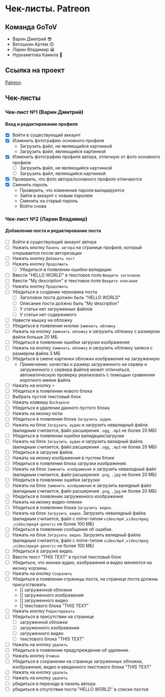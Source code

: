 # Чек-листы. Patreon
## Команда GoToV
- Варин Дмитрий :sunglasses:
- Ветошкин Артем :blush:
- Ларин Владимир :grinning:
- Нурхаметова Камила :princess:

## Ссылка на проект
[Patreon](https://pyaterochka-team.site/)

## Чек-листы
### Чек-лист №1 (Варин Дмитрий)
#### Вход и редактирование профиля
- [x] Войти в существующий аккаунт
- [x] Изменить фотографию основного профиля
  - Загрузить файл, не являющийся картинкой
  - Загрузить файл, являющийся картинкой 
- [x] Изменить фотографию профиля автора, отличную от фото основного профиля
  - [ ] Загрузить файл, не являющийся картинкой
  - [ ] Загрузить файл, являющийся картинкой 
- [x] Проверить, что фото автора/основного профиля отличаются
- [x] Сменить пароль 
  - Проверить, что изменение пароля валидируется
  - Зайти в аккаунт с новым паролем
  - Сменить на старый пароль
  - Войти снова

### Чек-лист №2 (Ларин Владимир)
#### Добавление поста и редактирование поста
- [ ] Войти в существующий аккаунт автора
- [ ] Нажать кнопку `Панель автора` на странице профиля, который открывается после авторизации
- [ ] Нажать кнопку `Добавить пост`
- [ ] Нажать кнопку `Продолжить`
  - [ ] Убедиться в появлении ошибки валидации
- [ ] Ввести "HELLO WORLD" в текстовое поле `Введите заголовок`
- [ ] Ввести "My description" в текстовое поле `Введите описание`
- [ ] Нажать кнопку `Продолжить`
- [ ] Убедиться в создании черновика поста
  - [ ] Заголовок поста должен быть "HELLO WORLD"
  - [ ] Описание поста должно быть "My description"
  - [ ] У статьи нет загруженных файлов
  - [ ] У статьи нет содержимого
- [ ] Навести мышку на обложку
- [ ] Убедиться в появлении кнопки `Заменить обложку`
- [ ] Нажать на кнопку `Заменить обложку` и загрузить обложку с размером файла больше 20 МБ
- [ ] Убедиться в появлении ошибки загрузки изображения
- [ ] Нажать на кнопку `Заменить обложку` и загрузить обложку записи с размером файла 3 МБ
- [ ] Убедиться в смене картинки обложки изображения на загруженную
  - *Примечание:* качество и размер загруженного на сервер и загруженного с сервера файлов может отличаться, автоматическую проверку реализовать с помощью сравнения короткого имени файла  
- [ ]  Нажать на кнопку `+`
- [ ]  Убедиться в появлении нового блока
- [ ]  Выбрать пустой текстовый блок
- [ ]  Нажать клавишу `Backspace`
- [ ]  Убедиться в удалении данного пустого блока
- [ ]  Нажать на иконку ноты
- [ ]  Убедиться в появлении блока `Загрузить аудио`.
- [ ]  Нажать на блок `Загрузить аудио` и загрузить невалидный файла (валидным считается, файл расширения `.ogg`, `.mp3` не более 20 МБ)
- [ ]  Убедиться в появлении ошибки валидации/загрузки
- [ ]  Нажать на блок `Загрузить аудио` и загрузить валидный файла (валидным считается, файл расширения `.ogg`, `.mp3` не более 20 МБ)
- [ ] Убедиться в загрузке файла
- [ ] Нажать на иконку изображения в пустом блоке
- [ ] Убедиться в появлении блока загрузки изображения.
- [ ] Нажать на блок `Заменить изображение` и загрузить невалидный файл (валидным считается, файл расширения `.png`, `.jpg` не более 20 МБ) 
- [ ] Убедиться в появлении ошибки загрузки
- [ ] Нажать на блок `Заменить изображение` и загрузить валидный файл (валидным считается, файл расширения `.png`, `.jpg` не более 20 МБ) 
- [ ] Убедиться в появлении загруженного изображения
- [ ] Нажать на иконку видео-пленки 
- [ ] Убедиться в появлении блока `Загрузить видео`.
- [ ] Нажать на блок `Загрузить видео`. Загрузить невалидный файла (валидным считается, файл с mime-типом `video/mp4` ,`video/mpeg` ,`video/mpeg4-generic` не более 100 МБ)
- [ ] Убедиться в появлении сообщения об ошибке.
- [ ] Нажать на блок `Загрузить видео`. Загрузить валидный файла (валидным считается, файл с mime-типом `video/mp4` ,`video/mpeg` ,`video/mpeg4-generic` не более 100 МБ)
- [ ] Убедиться в загрузке видео.
- [ ] Ввести текст "THIS TEXT" в пустой текстовый блок
- [ ] Убедиться, что иконки аудио, изображения и видео меняются на иконку корзины.
- [ ] Нажать на кнопку `Сохранить`
- [ ] Убедиться в появлении страницы поста, на странице поста должны присутствовать 
    - [] загруженной обложки
    - [] загруженного изображения
    - [] загруженного видео
    - [] текстового блока "THIS TEXT"
- [ ] Нажать кнопку `Редактировать`
- [ ] Убедиться в присутствии на странице
  - [ ] загруженной обложки
  - [ ] загруженного изображения
  - [ ] загруженного видео
  - [ ] текстового блока "THIS TEXT"
- [ ] Нажать на кнопку `удалить`
- [ ] Убедиться в появлении предупреждение об удалении.
- [ ] Нажать кнопку `Отмена`
- [ ] Убедиться в сохранении на странице загруженных обложки, изображения, видео и введенного текстового блока "THIS TEXT"
- [ ] Нажать на кнопку `удалить`
- [ ] Нажать на кнопку `удалить`
- [ ] убедиться в переходе в панель автора
- [ ] убедиться в отсутствии поста "HELLO WORLD" в списке постов
